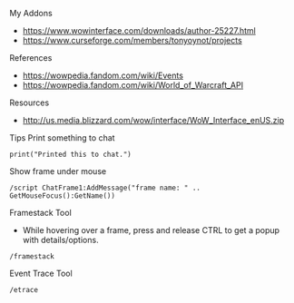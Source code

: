 My Addons
- https://www.wowinterface.com/downloads/author-25227.html
- https://www.curseforge.com/members/tonyoynot/projects


References
- https://wowpedia.fandom.com/wiki/Events
- https://wowpedia.fandom.com/wiki/World_of_Warcraft_API

Resources
- http://us.media.blizzard.com/wow/interface/WoW_Interface_enUS.zip

Tips
Print something to chat
```
print("Printed this to chat.")
```

Show frame under mouse
```
/script ChatFrame1:AddMessage("frame name: " .. GetMouseFocus():GetName())
```

Framestack Tool
- While hovering over a frame, press and release CTRL to get a popup with details/options.
```
/framestack
```

Event Trace Tool
```
/etrace
```